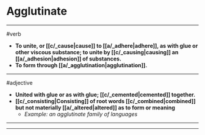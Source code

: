 # Agglutinate
---
#verb
- **To unite, or [[c/_cause|cause]] to [[a/_adhere|adhere]], as with glue or other viscous substance; to unite by [[c/_causing|causing]] an [[a/_adhesion|adhesion]] of substances.**
- **To form through [[a/_agglutination|agglutination]].**
---
#adjective
- **United with glue or as with glue; [[c/_cemented|cemented]] together.**
- **[[c/_consisting|Consisting]] of root words [[c/_combined|combined]] but not materially [[a/_altered|altered]] as to form or meaning**
	- _Example: an agglutinate family of languages_
---
---
